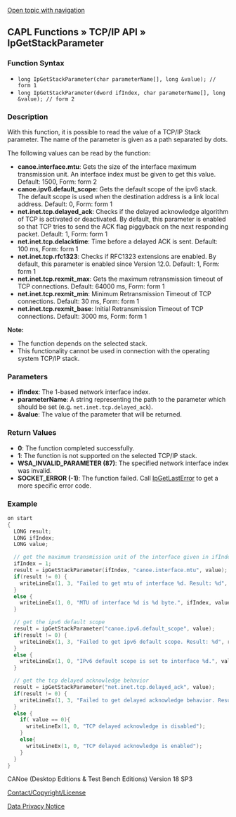 [Open topic with navigation](../../../../../CANoeDEFamily.htm#Topics/CAPLFunctions/TCPIPAPI/Functions/CAPLfunctionIpGetStackParameter.md)

## CAPL Functions » TCP/IP API » IpGetStackParameter

### Function Syntax

- `long IpGetStackParameter(char parameterName[], long &value); // form 1`
- `long IpGetStackParameter(dword ifIndex, char parameterName[], long &value); // form 2`

### Description

With this function, it is possible to read the value of a TCP/IP Stack parameter. The name of the parameter is given as a path separated by dots.

The following values can be read by the function:

- **canoe.interface.mtu**: Gets the size of the interface maximum transmission unit. An interface index must be given to get this value. Default: 1500, Form: form 2
- **canoe.ipv6.default_scope**: Gets the default scope of the ipv6 stack. The default scope is used when the destination address is a link local address. Default: 0, Form: form 1
- **net.inet.tcp.delayed_ack**: Checks if the delayed acknowledge algorithm of TCP is activated or deactivated. By default, this parameter is enabled so that TCP tries to send the ACK flag piggyback on the next responding packet. Default: 1, Form: form 1
- **net.inet.tcp.delacktime**: Time before a delayed ACK is sent. Default: 100 ms, Form: form 1
- **net.inet.tcp.rfc1323**: Checks if RFC1323 extensions are enabled. By default, this parameter is enabled since Version 12.0. Default: 1, Form: form 1
- **net.inet.tcp.rexmit_max**: Gets the maximum retransmission timeout of TCP connections. Default: 64000 ms, Form: form 1
- **net.inet.tcp.rexmit_min**: Minimum Retransmission Timeout of TCP connections. Default: 30 ms, Form: form 1
- **net.inet.tcp.rexmit_base**: Initial Retransmission Timeout of TCP connections. Default: 3000 ms, Form: form 1

**Note:**

- The function depends on the selected stack.
- This functionality cannot be used in connection with the operating system TCP/IP stack.

### Parameters

- **ifIndex**: The 1-based network interface index.
- **parameterName**: A string representing the path to the parameter which should be set (e.g. `net.inet.tcp.delayed_ack`).
- **&value**: The value of the parameter that will be returned.

### Return Values

- **0**: The function completed successfully.
- **1**: The function is not supported on the selected TCP/IP stack.
- **WSA_INVALID_PARAMETER (87)**: The specified network interface index was invalid.
- **SOCKET_ERROR (-1)**: The function failed. Call [IpGetLastError](CAPLfunctionIPGetLastError.md) to get a more specific error code.

### Example

```c
on start
{
  LONG result;
  LONG ifIndex;
  LONG value;

  // get the maximum transmission unit of the interface given in ifIndex
  ifIndex = 1;
  result = ipGetStackParameter(ifIndex, "canoe.interface.mtu", value);
  if(result != 0) {
    writeLineEx(1, 3, "Failed to get mtu of interface %d. Result: %d", ifIndex, result);
  }
  else {
    writeLineEx(1, 0, "MTU of interface %d is %d byte.", ifIndex, value);
  }

  // get the ipv6 default scope
  result = ipGetStackParameter("canoe.ipv6.default_scope", value);
  if(result != 0) {
    writeLineEx(1, 3, "Failed to get ipv6 default scope. Result: %d", result);
  }
  else {
    writeLineEx(1, 0, "IPv6 default scope is set to interface %d.", value);
  }

  // get the tcp delayed acknowledge behavior
  result = ipGetStackParameter("net.inet.tcp.delayed_ack", value);
  if(result != 0) {
    writeLineEx(1, 3, "Failed to get delayed acknowledge behavior. Result: %d", result);
  }
  else {
    if( value == 0){
      writeLineEx(1, 0, "TCP delayed acknowledge is disabled");
    }
    else{
      writeLineEx(1, 0, "TCP delayed acknowledge is enabled");
    }
  }
}
```

CANoe (Desktop Editions & Test Bench Editions) Version 18 SP3

[Contact/Copyright/License](../../../Shared/ContactCopyrightLicense.md)

[Data Privacy Notice](https://www.vector.com/int/en/company/get-info/privacy-policy/)
